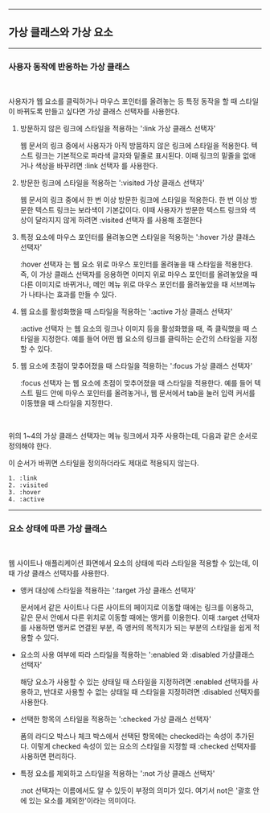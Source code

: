 ***
## 가상 클래스와 가상 요소

***

### 사용자 동작에 반응하는 가상 클래스

<br>

사용자가 웹 요소를 클릭하거나 마우스 포인터를 올려놓는 등 특정 동작을 할 때 스타일이 바뀌도록 만들고 싶다면 가상 클래스 선택자를 사용한다.

1) 방문하지 않은 링크에 스타일을 적용하는 ':link 가상 클래스 선택자'

    웹 문서의 링크 중에서 사용자가 아직 방뭄하지 않은 링크에 스타일을 적용한다.
    텍스트 링크는 기본적으로 파라색 글자와 밑줄로 표시된다.
    이때 링크의 밑줄을 없애거나 색상을 바꾸려면 :link 선택자 를 사용한다.

2) 방문한 링크에 스타일을 적용하는 ':visited 가상 클래스 선택자'

    웹 문서의 링크 중에서 한 번 이상 방문한 링크에 스타일을 적용한다. 
    한 번 이상 방문한 텍스트 링크는 보라색이 기본값이다.
    이때 사용자가 방문한 텍스트 링크와 색상이 달라지지 않게 하려면 :visited 선택자 를 사용해 조절한다

3) 특정 요소에 마우스 포인터를 욜려놓으면 스타일을 적용하는 ':hover 가상 클래스 선택자'

    :hover 선택자 는 웹 요소 위로 마우스 포인터를 올려놓을 때 스타일을 적용한다.
    즉, 이 가상 클래스 선택자를 응용하면 이미지 위로 마우스 포인터를 올려놓았을 때 다른 이미지로 바뀌거나,
    메인 메뉴 위로 마우스 포인터를 올려놓았을 때 서브메뉴가 나타나는 효과를 만들 수 있다.

4) 웹 요소를 활성화했을 때 스타일을 적용하는 ':active 가상 클래스 선택자'

    :active 선택자 는 웹 요소의 링크나 이미지 등을 활성화했을 때, 즉 클릭했을 때 스타일을 지정한다.
    예를 들어 어떤 웹 요소의 링크를 클릭하는 순간의 스타일을 지정할 수 있다.

5) 웹 요소에 초점이 맞추어졌을 때 스타일을 적용하는 ':focus 가상 클래스 선택자'

    :focus 선택자 는 웹 요소에 초점이 맞추어졌을 때 스타일을 적용한다.
    예를 들어 텍스트 필드 안에 마우스 포인터를 올려놓거나, 웹 문서에서 tab을 눌러 입력 커서를 이동했을 때 스타일을 지정한다.

<br>

위의 1~4의 가상 클래스 선택자는 메뉴 링크에서 자주 사용하는데, 다음과 같은 순서로 정의해야 한다.

이 순서가 바뀌면 스타일을 정의하더라도 제대로 적용되지 않는다.

    1. :link
    2. :visited
    3. :hover
    4. :active

***

### 요소 상태에 따른 가상 클래스

<br>

웹 사이트나 애플리케이션 화면에서 요소의 상태에 따라 스타일을 적용할 수 있는데, 이때 가상 클래스 선택자를 사용한다.

- 앵커 대상에 스타일을 적용하는 ':target 가상 클래스 선택자'

    문서에서 같은 사이트나 다른 사이트의 페이지로 이동할 때에는 링크를 이용하고, 같은 문서 안에서 다른 위치로 이동할 때에는 앵커를 이용한다.
    이때 :target 선택자를 사용하면 앵커로 연결된 부분, 즉 앵커의 목적지가 되는 부분의 스타일을 쉽게 적용할 수 있다.

- 요소의 사용 여부에 따라 스타일을 적용하는 ':enabled 와 :disabled 가상클래스 선택자'

    해당 요소가 사용할 수 있는 상태일 때 스타일을 지정하려면 :enabled 선택자를 사용하고, 
    반대로 사용할 수 없는 상태일 때 스타일을 지정하려면 :disabled 선택자를 사용한다.

- 선택한 항목의 스타일을 적용하는 ':checked 가상 클래스 선택자'

    폼의 라디오 박스나 체크 박스에서 선택된 항목에는 checked라는 속성이 추가된다.
    이렇게 checked 속성이 있는 요소의 스타일을 지정할 때 :checked 선택자를 사용하면 편리하다.

- 특정 요소를 제외하고 스타일을 적용하는 ':not 가상 클래스 선택자'

    :not 선택자는 이름에서도 알 수 있듯이 부정의 의미가 있다. 
    여기서 not은 '괄호 안에 있는 요소를 제외한'이라는 의미이다.